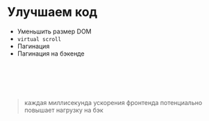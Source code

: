 # Улучшаем код

<v-clicks>

- Уменьшить размер DOM
- `virtual scroll`
- Пагинация
- Пагинация на бэкенде

</v-clicks>

<v-click>

<br>
<br>
<br>
<br>

> каждая миллисекунда ускорения фронтенда потенциально повышает нагрузку на бэк

</v-click>
